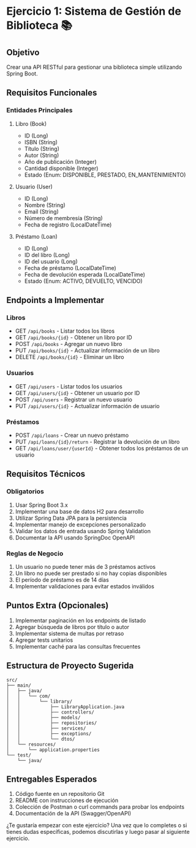 # Ejercicio 1: Sistema de Gestión de Biblioteca 📚

## Objetivo
Crear una API RESTful para gestionar una biblioteca simple utilizando Spring Boot.

## Requisitos Funcionales

### Entidades Principales
1. Libro (Book)
    - ID (Long)
    - ISBN (String)
    - Título (String)
    - Autor (String)
    - Año de publicación (Integer)
    - Cantidad disponible (Integer)
    - Estado (Enum: DISPONIBLE, PRESTADO, EN_MANTENIMIENTO)

2. Usuario (User)
    - ID (Long)
    - Nombre (String)
    - Email (String)
    - Número de membresía (String)
    - Fecha de registro (LocalDateTime)

3. Préstamo (Loan)
    - ID (Long)
    - ID del libro (Long)
    - ID del usuario (Long)
    - Fecha de préstamo (LocalDateTime)
    - Fecha de devolución esperada (LocalDateTime)
    - Estado (Enum: ACTIVO, DEVUELTO, VENCIDO)

## Endpoints a Implementar

### Libros
- GET `/api/books` - Listar todos los libros
- GET `/api/books/{id}` - Obtener un libro por ID
- POST `/api/books` - Agregar un nuevo libro
- PUT `/api/books/{id}` - Actualizar información de un libro
- DELETE `/api/books/{id}` - Eliminar un libro

### Usuarios
- GET `/api/users` - Listar todos los usuarios
- GET `/api/users/{id}` - Obtener un usuario por ID
- POST `/api/users` - Registrar un nuevo usuario
- PUT `/api/users/{id}` - Actualizar información de usuario

### Préstamos
- POST `/api/loans` - Crear un nuevo préstamo
- PUT `/api/loans/{id}/return` - Registrar la devolución de un libro
- GET `/api/loans/user/{userId}` - Obtener todos los préstamos de un usuario

## Requisitos Técnicos

### Obligatorios
1. Usar Spring Boot 3.x
2. Implementar una base de datos H2 para desarrollo
3. Utilizar Spring Data JPA para la persistencia
4. Implementar manejo de excepciones personalizado
5. Validar los datos de entrada usando Spring Validation
6. Documentar la API usando SpringDoc OpenAPI

### Reglas de Negocio
1. Un usuario no puede tener más de 3 préstamos activos
2. Un libro no puede ser prestado si no hay copias disponibles
3. El período de préstamo es de 14 días
4. Implementar validaciones para evitar estados inválidos

## Puntos Extra (Opcionales)
1. Implementar paginación en los endpoints de listado
2. Agregar búsqueda de libros por título o autor
3. Implementar sistema de multas por retraso
4. Agregar tests unitarios
5. Implementar caché para las consultas frecuentes

## Estructura de Proyecto Sugerida
```
src/
├── main/
│   ├── java/
│   │   └── com/
│   │       └── library/
│   │           ├── LibraryApplication.java
│   │           ├── controllers/
│   │           ├── models/
│   │           ├── repositories/
│   │           ├── services/
│   │           ├── exceptions/
│   │           └── dtos/
│   └── resources/
│       └── application.properties
└── test/
    └── java/
```

## Entregables Esperados
1. Código fuente en un repositorio Git
2. README con instrucciones de ejecución
3. Colección de Postman o curl commands para probar los endpoints
4. Documentación de la API (Swagger/OpenAPI)

¿Te gustaría empezar con este ejercicio? Una vez que lo completes o si tienes dudas específicas, podemos discutirlas y luego pasar al siguiente ejercicio.